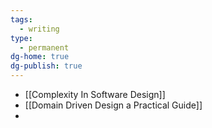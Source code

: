 ```yaml
---
tags:
  - writing
type:
  - permanent
dg-home: true
dg-publish: true
---
```

- [[Complexity In Software Design]]
- [[Domain Driven Design a Practical Guide]]
- 